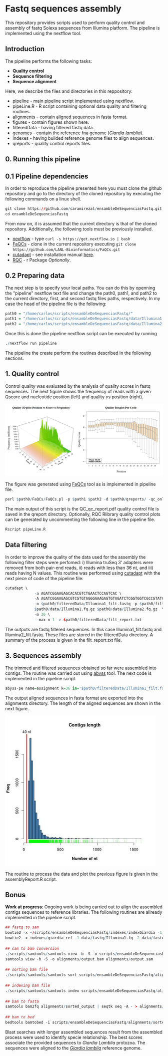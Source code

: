 # Fastq sequences assembly

This repository provides scripts used to perform quality control and 
assembly of fastq Solexa sequences from Illumina platform. The 
pipeline is implemented using the nextflow tool.

## Introduction

The pipeline performs the following tasks:

* **Quality control**
* **Sequence filtering**
* **Sequence alignment**

Here, we describe the files and directories in this reppository:

* pipeline - main pipeline script implemented using nextflow.
* pipeLine.R - R script containing optional data quality and filtering
routines.
* alignments - contain aligned sequences in fasta format.
* figures - contain figures shown here.
* filteredData - having filtered fastq data. 
* genomes - contain the reference fna genome (*Giardia lamblia*).
* indexes - having builded reference genome files to align sequences.
* qreports - quality control reports files.

## 0. Running this pipeline

## 0.1 Pipeline dependencies

In order to reproduce the pipeline presented here you must clone the github repository and go to the directory of the cloned repository by executing 
the following commands on a linux shell. 

```r
git clone https://github.com/caramirezal/ensambleDeSequenciasFastq.git
cd ensambleDeSequenciasFastq
``` 

From now on, it is assumed that the current directory is that of the
cloned repository. Additionally, the following tools must be previously installed. 

* [nextflow](https://www.nextflow.io/) - type 
`curl -s https://get.nextflow.io | bash ` 
* [FaQCs](https://github.com/LANL-Bioinformatics/FaQCs) - clone
in the current repository executing `git clone https://github.com/LANL-Bioinformatics/FaQCs.git`
* [cutadapt](http://cutadapt.readthedocs.io/en/stable/index.html) -
see installation manual [here](http://cutadapt.readthedocs.io/en/stable/installation.html).
* [RQC](https://bioconductor.org/packages/devel/bioc/vignettes/Rqc/inst/doc/Rqc.html) - r Package *Optionally*.


## 0.2 Preparing data
 
The next step is to specify your local paths. You can do this
by openning the "pipeline" nextflow text file and change the path0,
path1, and path2 to the current directory, first, and second fastq
files paths, respectively. In my case the head of the pipeline file
is the following:

```r
path0 = "/home/carlos/scripts/ensambleDeSequenciasFastq/"
path1 = "/home/carlos/scripts/ensambleDeSequenciasFastq/data/Illumina1.fq.gz"
path2 = "/home/carlos/scripts/ensambleDeSequenciasFastq/data/Illumina2.fq.gz"
```

Once this is done the pipeline nextflow script can be executed by running

```r
./nextflow run pipeline
```

The pipeline the create perform the routines described in the following 
sections.


## 1. Quality control 

Control quality was evaluated by the analysis of quality scores in
fastq sequences. The next figure shows the frequency of reads with
a given Qscore and nucleotide position (left) and quality *vs* position
(right). 

![](figures/qcontrol.jpg)

The figure was generated using
[FaQCs](https://github.com/LANL-Bioinformatics/FaQCs) tool as is
implemented in pipeline file. 

```r
perl $path0/FaQCs/FaQCs.pl -p $path1 $path2 -d $path0/qreports/ -qc_only
```

The main output of this script is the QC_qc_report.pdf quality control 
file is saved in the qreport directory. Optionally, RQC Rlibrary
quality control plots can be generated by uncommenting the 
following line in the pipeline file.

```r
Rscript pipeLine.R
```


## Data filtering

In order to improve the quality of the data used for the assembly the following 
filter steps were perfomed: i) Illumina truSeq 3' adapters were removed 
from both pair-end reads, ii) reads with less than 36 nt, and iii) reads
having N values. This routine was performed using [cutadapt](http://cutadapt.readthedocs.io/en/stable/index.html) with the next piece of 
code of the pipeline file:

```r
cutadapt \
             -a AGATCGGAAGAGCACACGTCTGAACTCCAGTCAC \
             -A AGATCGGAAGAGCGTCGTGTAGGGAAAGAGTGTAGATCTCGGTGGTCGCCGTATCATT \
             -o $path0/filteredData/Illumina1_filt.fastq -p $path0/filteredData/Illumina2_filt.fastq  \
             $path0/data/Illumina1.fq.gz $path0/data/Illumina2.fq.gz  \
             -m 36 \
             --max-n 1  > $path0/filteredData/filt_report.txt
```

The outputs are fastq filtered sequences. In this case Illumina1_filt.fastq and Illumina2_filt.fastq. These files are stored in the filteredData directory. A summary of the process is given in the filt_report.txt file.


## 3. Sequences assembly

The trimmed and filtered sequences obtained so far were assembled
into contigs. The routine was carried out using [abyss](https://github.com/bcgsc/abyss) tool. The next code is implemented in the pipeline script.

```r
abyss-pe name=assignment k=36 in='$path0/filteredData/Illumina1_filt.fastq $path0/filteredData/Illumina2_filt.fastq'
```

The output aligned sequences in fasta format are exported into the
alignments directory. The length of the aligned sequences are shown in the next figure.

![](figures/lengthReads.jpg)

The routine to process the data and plot the previous figure is 
given in the assemblyReport.R script. 

## Bonus

**Work at progress**: Ongoing work is being carried out to align the
assembled contigs sequences to reference libraries. The following 
routines are allready implemented in the pipeline script.

```r
## fastq to sam
bowtie2 -x ~/scripts/ensambleDeSequenciasFastq/indexes/indexGiardia -1 data/fastq/Illumina1.fq -2 data/fastq/Illumina2.fq -S alignments/output.sam
bowtie2 -x indexes/giardia_ref -1 data/fastq/Illumina1.fq -2 data/fastq/Illumina2.fq -S alignments/output.sam
  
## sam to bam conversion
./scripts/samtools/samtools view -b -S -o scripts/ensambleDeSequenciasFastq/alignments/output.bam scripts/ensambleDeSequenciasFastq/alignments/output.sam
samtools view -b -S -o alignments/output.bam alignments/output.sam
  
## sorting bam file
./scripts/samtools/samtools sort scripts/ensambleDeSequenciasFastq/alignments/output.bam -o scripts/ensambleDeSequenciasFastq/alignments/sorted_output
  
## indexing bam file
./scripts/samtools/samtools index scripts/ensambleDeSequenciasFastq/alignments/sorted_output.bam
  
## bam to fasta
samtools bam2fq alignments/sorted_output | seqtk seq -A - > alignments/output.fq
 
## bam to bed
bedtools bamtobed -i scripts/ensambleDeSequenciasFastq/alignments/sorted_output.bam | head -3
```

Blast searches with longer assembled sequences result from
the assembled process were used to identify specie relationship.
The best scores associate the provided sequences to *Giardia Lamblia*
protozoa.
The sequences were aligned to the [*Giardia lamblia*](https://www.ncbi.nlm.nih.gov/genome/genomes/26?) reference genome. 

